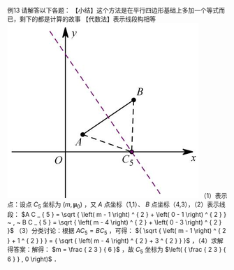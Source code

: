 例13 请解答以下各题：
【小结】这个方法是在平行四边形基础上多加一个等式而已，剩下的都是计算的故事
【代数法】表示线段构相等
![](<../../qs_image_DB/专题3-2_一网打尽14类·二次函数的存在性问题（解析版）_/558dc9a02b7747b755d87feb7cde1c68ab0513493d3a314f91407ccfb8763a65.jpg>)
（1）表示点：设点 $C _ { 5 }$ 坐标为 $( m , \mathbf { \mu } _ { 0 } )$ ，又 $A$ 点坐标（1,1）、 $B$ 点坐标（4,3），（2）表示线段： $A C _ { 5 } = \sqrt { \left( m - 1 \right) ^ { 2 } + \left( 0 - 1 \right) ^ { 2 } } ~ , ~ B C _ { 5 } = \sqrt { \left( m - 4 \right) ^ { 2 } + \left( 0 - 3 \right) ^ { 2 } }$ （3）分类讨论：根据 $A C _ { 5 } = B C _ { 5 }$ ，可得： ${ \sqrt { \left( m - 1 \right) ^ { 2 } + 1 ^ { 2 } } } = { \sqrt { \left( m - 4 \right) ^ { 2 } + 3 ^ { 2 } } }$ ，（4）求解得答案：解得： $m = \frac { 2 3 } { 6 }$ ，故 $C _ { 5 }$ 坐标为 $\left( { \frac { 2 3 } { 6 } } , 0 \right)$ ．
